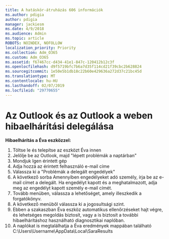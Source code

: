 ```yaml
---
title: A hatáskör-átruházás 606 információk
ms.author: pdigia
author: pdigia
manager: jackiesm
ms.date: 4/9/2018
ms.audience: Admin
ms.topic: article
ROBOTS: NOINDEX, NOFOLLOW
localization_priority: Priority
ms.collection: Adm_O365
ms.custom: Adm_O365
ms.assetid: f67467cc-d434-41e1-847c-120412b12c3f
ms.openlocfilehash: d9f5719bfc7b6a7d35f114cd21f39cbc2b628824
ms.sourcegitcommit: 1e50e5b1db18c22b60e429636a272d37c21bc45d
ms.translationtype: MT
ms.contentlocale: hu-HU
ms.lasthandoff: 02/07/2019
ms.locfileid: "29770655"
---
```

# <a name="troubleshooting-delegation-in-outlook-and-outlook-on-the-web"></a>Az Outlook és az Outlook a weben hibaelhárítási delegálása

**Hibaelhárítás a Éva eszközzel:**

1. Töltse le és telepítse az eszközt Éva innen
1. Jelölje be az Outlook, majd "lépett problémák a naptárban"
1. Mondjuk Igen érintett gép
1. Adja hozzá az érintett felhasználó e-mail címe
1. Válassza ki a "Problémák a delegált engedélyek"
1. A következő sorba Amennyiben engedélyeket adó személy, írja be az e-mail címet a delegált. Ha engedélyt kapott és a meghatalmazott, adja meg az engedélyt kapott személy e-mail címét.
1. Tovább menüben, válassza a lehetőséget, amely illeszkedik a forgatókönyv. 
1. A következő menüből válassza ki a jogosultsági szint.
1. Ebben a szakaszban Éva eszköz automatikus ellenőrzéseket hajt végre, és lehetséges megoldás biztosít, vagy a is biztosít a további hibaelhárításhoz használható diagnosztikai naplóban.
1. A naplókat is megtalálhatja a Éva eredmények mappában található C:\Users\Username\AppData\Local\SaraResults